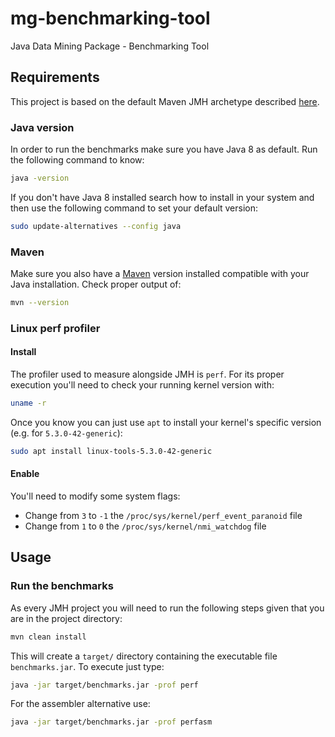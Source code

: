 # mg-benchmarking-tool

Java Data Mining Package - Benchmarking Tool

## Requirements

This project is based on the default Maven JMH archetype described [here](https://openjdk.java.net/projects/code-tools/jmh/).

### Java version

In order to run the benchmarks make sure you have Java 8 as default. Run the following command to know:

```bash
java -version
```

If you don't have Java 8 installed search how to install in your system and then use the following command to set your default version:

```bash
sudo update-alternatives --config java
```

### Maven

Make sure you also have a [Maven](https://maven.apache.org/index.html) version installed compatible with your Java installation. Check proper output of:

```bash
mvn --version
```

### Linux perf profiler

#### Install

The profiler used to measure alongside JMH is `perf`. For its proper execution you'll need to check your running kernel version with:

```bash
uname -r
```

Once you know you can just use `apt` to install your kernel's specific version (e.g. for `5.3.0-42-generic`):

```bash
sudo apt install linux-tools-5.3.0-42-generic
```

#### Enable

You'll need to modify some system flags:

* Change from `3` to `-1` the `/proc/sys/kernel/perf_event_paranoid` file
* Change from `1` to `0` the `/proc/sys/kernel/nmi_watchdog` file

## Usage

### Run the benchmarks

As every JMH project you will need to run the following steps given that you are in the project directory:

```bash
mvn clean install
```

This will create a `target/` directory containing the executable file `benchmarks.jar`. To execute just type:

```bash
java -jar target/benchmarks.jar -prof perf
```

For the assembler alternative use:

```bash
java -jar target/benchmarks.jar -prof perfasm
```